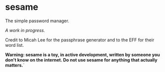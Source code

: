 # sesame

The simple password manager. 

*A work in progress.*

Credit to Micah Lee for the passphrase generator and to the EFF for their word list.

**Warning: sesame is a toy, in active development, written by someone you don't know on the internet. Do not use sesame for anything that actually matters.**`
